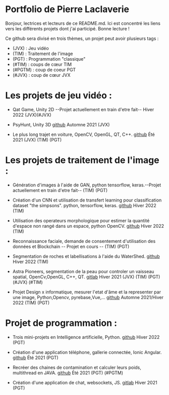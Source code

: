 # Portfolio de Pierre Laclaverie
Bonjour, lectrices et lecteurs de ce README.md. Ici est concentré les liens vers les différents projets dont j'ai participé. Bonne lecture !

Ce github sera divisé en trois thèmes, un projet peut avoir plusieurs tags :
- (JVX) : Jeu vidéo 
- (TIM) : Traitement de l'image
- (PGT) : Programmation "classique"
- (#TIM) : coups de cœur TIM
- (#PGTM) : coup de coeur PGT
- (#JVX) : coup  de cœur JVX

# Les projets de jeu vidéo : 
  - Qat Game, Unity 2D --Projet actuellement en train d'etre fait-- Hiver 2022 (JVX)(#JVX)

  - PsyHunt, Unity 3D [github](https://github.com/Laclaverie/PsyHunt) Automne 2021 (JVX)

  - Le plus long trajet en voiture, OpenCV, OpenGL, QT, C++. [github](https://github.com/Laclaverie/Voiture) Été 2021 (JVX) (TIM) (PGT)

# Les projets de traitement de l'image : 

  - Génération d'images à l'aide de GAN, python tensorflow, keras.--Projet actuellement en train d'etre fait--  (TIM) (PGT)
  - Création d'un CNN et utilisation de transfert learning pour classification dataset "the simpsons". python, tensorflow, keras. [github](https://github.com/Laclaverie/cnn) Hiver 2022 (TIM)
  - Utilisation des operateurs morphologique pour estimer la quantité d'espace non rangé dans un espace, python OpenCV. [github](https://github.com/Laclaverie/TNI-UAQC-TP1) Hiver 2022 (TIM)  
  - Reconnaissance faciale, demande de consentement d'utilisation des données et Blockchain -- Projet en cours -- (TIM) (PGT)
  
  - Segmentation de roches et labellisations à l'aide du WaterShed. [github](https://github.com/Laclaverie/uqac-tni-watershed) Hiver 2022 (TIM) 

  - Astra Pioneers, segmentation de la peau pour controler un vaisseau spatial, OpenCv,OpenGL, C++, QT. [gitlab](https://code.telecomste.fr/laclaverie.pierre/astra-pioneers) Hiver 2021 (JVX) (TIM) (PGT) (#JVX) (#TIM)

  - Projet Design x informatique, mesurer l'etat d'âme et la representer par une image, Python,Opencv, pyrebase,Vue,... [github](https://github.com/Laclaverie/design) Automne 2021/Hiver 2022 (TIM) (PGT)

# Projet de programmation :

- Trois mini-projets en Intelligence artificielle, Python. [github](https://github.com/Laclaverie/td-ia-uqac) Hiver 2022 (PGT)

- Création d'une application téléphone, gallerie connectée, Ionic Angular. [github](https://github.com/Laclaverie/Krabbi) Été 2021 (PGT)

- Recréer des chaines de contamination et calculer leurs poids, multithread en JAVA. [github](https://github.com/Laclaverie/hpp) Été 2021 (PGT) (#PGTM)

- Création d'une application de chat, websockets, JS. [gitlab](https://code.telecomste.fr/laclaverie.pierre/projet_js) Hiver 2021 (PGT)

